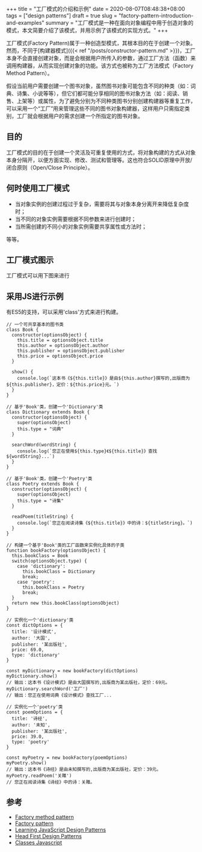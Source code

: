 +++
title = "工厂模式的介绍和示例"
date = 2020-08-07T08:48:38+08:00
tags = ["design patterns"]
draft = true
slug = "factory-pattern-introduction-and-examples"
summary = "工厂模式是一种在面向对象编程中用于创造对象的模式，本文简要介绍了该模式，并用示例了该模式的实现方式。"
+++

工厂模式(Factory Pattern)属于一种创造型模式，其根本目的在于创建一个对象。然而，不同于[构建器模式]({{< ref "/posts/constructor-pattern.md" >}})，工厂本身不会直接创建对象，而是会根据用户所传入的参数，通过工厂方法（函数）来调用构建器，从而实现创建对象的功能。该方式也被称为工厂方法模式（Factory Method Pattern）。


假设当前用户需要创建一个图书对象，虽然图书对象可能包含不同的种类（如：词典、诗集、小说等等），但它们都可能分享相同的图书对象方法（如：阅读、销售、上架等）或属性，为了避免分别为不同种类图书分别创建构建器等重复工作，可以采用一个“工厂”用来管理这些不同的图书对象构建器，这样用户只需指定类别，工厂就会根据用户的需求创建一个所指定的图书对象。

## 目的

工厂模式的目的在于创建一个灵活及可重复使用的方式，将对象构建的方式从对象本身分隔开，以便方面实现、修改、测试和管理等。这也符合SOLID原理中开放/闭合原则（Open/Close Principle）。

## 何时使用工厂模式

- 当对象实例的创建过程过于复杂，需要将其与对象本身分离开来降低复杂度时；
- 当不同的对象实例需要根据不同参数来进行创建时；
- 当所需创建的不同小的对象实例需要共享属性或方法时；

等等。

## 工厂模式图示

工厂模式可以用下图来进行


## 采用JS进行示例

有ES5的支持，可以采用'class'方式来进行构建。

```
// 一个可共享基本的图书类
class Book {
  constructor(optionsObject) {
    this.title = optionsObject.title
    this.author = optionsObject.author
    this.publisher = optionsObject.publisher
    this.price = optionsObject.price
  }

  show() {
    console.log(`这本书《${this.title}》是由${this.author}撰写的,出版商为${this.publisher}，定价：${this.price}元。`)
  }
}

// 基于'Book'类，创建一个'Dictionary'类
class Dictionary extends Book {
  constructor(optionsObject) {
    super(optionsObject)
    this.type = "词典"
  }

  searchWord(wordString) {
    console.log(`您正在使用${this.type}《${this.title}》查找${wordString}...`)
  }
}

// 基于'Book'类，创建一个'Poetry'类
class Poetry extends Book {
  constructor(optionsObject) {
    super(optionsObject)
    this.type = "诗集"
  }

  readPoem(titleString) {
    console.log(`您正在阅读诗集《${this.title}》中的诗：${titleString}。`)
  }
}

// 构建一个基于'Book'类的工厂函数来实例化具体的子类
function bookFactory(optionsObject) {
  this.bookClass = Book
  switch(optionsObject.type) {
    case 'dictionary':
      this.bookClass = Dictionary
      break;
    case 'poetry':
      this.bookClass = Poetry
      break;
  }
  return new this.bookClass(optionsObject)
}

// 实例化一个'dictionary'类
const dictOptions = {
  title: '设计模式',
  author: '大国',
  publisher: '某出版社',
  price: 69.0,
  type: 'dictionary'
}

const myDictionary = new bookFactory(dictOptions)
myDictionary.show()
// 输出：这本书《设计模式》是由大国撰写的,出版商为某出版社，定价：69元。
myDictionary.searchWord('工厂')
// 输出：您正在使用词典《设计模式》查找工厂...

// 实例化一个'poetry'类
const poemOptions = {
  title: '诗经',
  author: '未知',
  publisher: '某出版社',
  price: 39.0,
  type: 'poetry'
}

const myPoetry = new bookFactory(poemOptions)
myPoetry.show()
// 输出：这本书《诗经》是由未知撰写的,出版商为某出版社，定价：39元。
myPoetry.readPoem('关雎')
// 您正在阅读诗集《诗经》中的诗：关雎。

```



## 参考

- [Factory method pattern](https://en.wikipedia.org/wiki/Factory_method_pattern)
- [Factory pattern](https://www.oodesign.com/factory-pattern.html)
- [Learning JavaScript Design Patterns](https://addyosmani.com/resources/essentialjsdesignpatterns/book/#factorypatternjavascript)
- [Head First Design Patterns](https://www.goodreads.com/book/show/58128.Head_First_Design_Patterns)
- [Classes Javascript](https://developer.mozilla.org/en-US/docs/Web/JavaScript/Reference/Classes)
